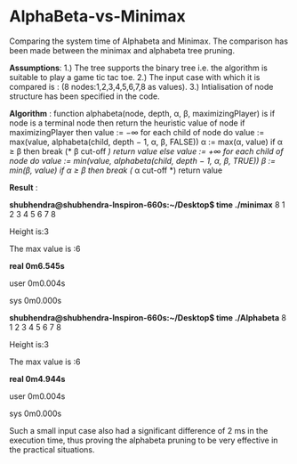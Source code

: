 # AlphaBeta-vs-Minimax
Comparing the system time of Alphabeta and Minimax.
The comparison has been made between the minimax and alphabeta tree pruning.

 **Assumptions**: 
1.) The tree supports the binary tree i.e. the algorithm is suitable to play a game tic tac toe.
2.) The input case with which it is compared is : (8 nodes:1,2,3,4,5,6,7,8 as values).
3.) Intialisation of node structure has been specified in the code.

**Algorithm** : 
function alphabeta(node, depth, α, β, maximizingPlayer) is
    if node is a terminal node then
        return the heuristic value of node
    if maximizingPlayer then
        value := −∞
        for each child of node do
            value := max(value, alphabeta(child, depth − 1, α, β, FALSE))
            α := max(α, value)
            if α ≥ β then
                break (* β cut-off *)
        return value
    else
        value := +∞
        for each child of node do
            value := min(value, alphabeta(child, depth − 1, α, β, TRUE))
            β := min(β, value)
            if α ≥ β then
                break (* α cut-off *)
        return value

**Result** : 

**shubhendra@shubhendra-Inspiron-660s:~/Desktop$ time ./minimax**
8
1
2
3
4
5
6
7
8

Height is:3

The max value is :6

**real	0m6.545s**

user	0m0.004s

sys	0m0.000s

**shubhendra@shubhendra-Inspiron-660s:~/Desktop$ time ./Alphabeta** 
8
1
2
3
4
5
6
7
8

Height is:3

The max value is :6

**real	0m4.944s**

user	0m0.004s

sys	0m0.000s

Such a small input case also had a significant difference of 2 ms in the execution time, thus proving the alphabeta pruning to be very effective in the practical situations.
